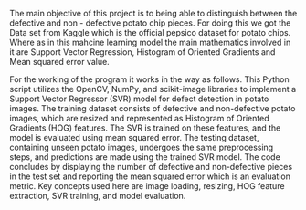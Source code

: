 The main objective of this project is to being able to distinguish between the defective and non - defective potato chip pieces. For doing this we got the Data set from Kaggle which is the official pepsico dataset for potato chips.
Where as in this mahcine learning model the main mathematics involved in it are Support Vector Regression, Histogram of Oriented Gradients and Mean squared error value.

For the working of the program it works in the way as follows. This Python script utilizes the OpenCV, NumPy, and scikit-image libraries to implement a Support Vector Regressor (SVR) model for defect detection in potato images. The training dataset consists of defective and non-defective potato images, which are resized and represented as Histogram of Oriented Gradients (HOG) features. The SVR is trained on these features, and the model is evaluated using mean squared error. The testing dataset, containing unseen potato images, undergoes the same preprocessing steps, and predictions are made using the trained SVR model. The code concludes by displaying the number of defective and non-defective pieces in the test set and reporting the mean squared error which is an evaluation metric. Key concepts used here are image loading, resizing, HOG feature extraction, SVR training, and model evaluation.
